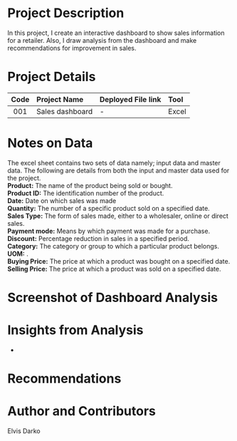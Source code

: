 # Project Description
 In this project, I create an interactive dashboard to show sales information for a retailer. Also, I draw analysis from the dashboard and make recommendations for improvement in sales.


# Project Details
| Code  | Project Name  |   Deployed File link | Tool  |
|:-----:|:--------------|:---------------------|:------|
|001    |Sales dashboard|         -            |Excel  | 

# Notes on Data
The excel sheet contains two sets of data namely; input data and master data. The following are details from both the input and master data used for the project.<br />
**Product:** The name of the product being sold or bought.<br />
**Product ID:** The identification number of the product.<br />
**Date:** Date on which sales was made<br />
**Quantity:** The number of a specific product sold on a specified date. <br />
**Sales Type:** The form of sales made, either to a wholesaler, online or direct sales.<br />
**Payment mode:** Means by which payment was made for a purchase.<br /> 
**Discount:** Percentage reduction in sales in a specified period.<br />
**Category:** The category or group to which a particular product belongs.<br />
**UOM:** .<br />
**Buying Price:** The price at which a product was bought on a specified date.<br />
**Selling Price:** The price at which a product was sold on a specified date.<br />

# Screenshot of Dashboard Analysis


# Insights from Analysis

- 

# Recommendations


# Author and Contributors
Elvis Darko
